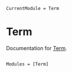 ```@meta
CurrentModule = Term
```

# Term

Documentation for [Term](https://github.com/FedeClaudi/Term.jl).

```@index
```

```@autodocs
Modules = [Term]
```
